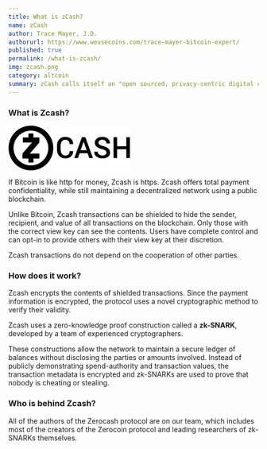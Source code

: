 ```yaml
---
title: What is zCash?
name: zCash
author: Trace Mayer, J.D.
authorurl: https://www.weusecoins.com/trace-mayer-bitcoin-expert/
published: true
permalink: /what-is-zcash/
img: zcash.png
category: altcoin
summary: zCash calls itself an "open sourced, privacy-centric digital currency with instant transactions." It is currently a top five cryptocurrency by market cap.
---
```


<h3>What is Zcash?</h3>
<img src="/images/zcash-logo-black.png" alt="what is zcash" align="center">
<p>If Bitcoin is like http for money, Zcash is https. Zcash offers total payment confidentiality, while still maintaining a decentralized network using a public blockchain.
<p>Unlike Bitcoin, Zcash transactions can be shielded to hide the sender, recipient, and value of all transactions on the blockchain. Only those with the correct view key can see the contents. Users have complete control and can opt-in to provide others with their view key at their discretion.
<p>Zcash transactions do not depend on the cooperation of other parties.</p>
<h3>How does it work?</h3>
<p>Zcash encrypts the contents of shielded transactions. Since the payment information is encrypted, the protocol uses a novel cryptographic method to verify their validity.</p>
<p>Zcash uses a zero-knowledge proof construction called a <b>zk-SNARK</b>, developed by a team of experienced cryptographers.
<p>These constructions allow the network to maintain a secure ledger of balances without disclosing the parties or amounts involved. Instead of publicly demonstrating spend-authority and transaction values, the transaction metadata is encrypted and zk-SNARKs are used to prove that nobody is cheating or stealing.</p>
<h3>Who is behind Zcash?</h3>
<p>All of the authors of the Zerocash protocol are on our team, which includes most of the creators of the Zerocoin protocol and leading researchers of zk-SNARKs themselves.</p>